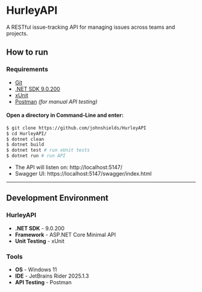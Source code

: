 # HurleyAPI

A RESTful issue-tracking API for managing issues across teams and projects.

## How to run

### Requirements

* [Git](https://git-scm.com/downloads)
* [.NET SDK 9.0.200](https://dotnet.microsoft.com/en-us/download/dotnet/9.0)
* [xUnit](https://xunit.net/)
* [Postman](https://www.postman.com/downloads/) _(for manual API testing)_

#### Open a directory in Command-Line and enter:
```bash
$ git clone https://github.com/johnshields/HurleyAPI
$ cd HurleyAPI/
$ dotnet clean
$ dotnet build
$ dotnet test # run xUnit tests
$ dotnet run # run API
```
* The API will listen on: http://localhost:5147/
* Swagger UI: https://localhost:5147/swagger/index.html
***

## Development Environment

### HurleyAPI
- **.NET SDK** - 9.0.200
- **Framework** - ASP.NET Core Minimal API
- **Unit Testing** - xUnit

### Tools
- **OS** - Windows 11
- **IDE** - JetBrains Rider 2025.1.3
- **API Testing** - Postman
